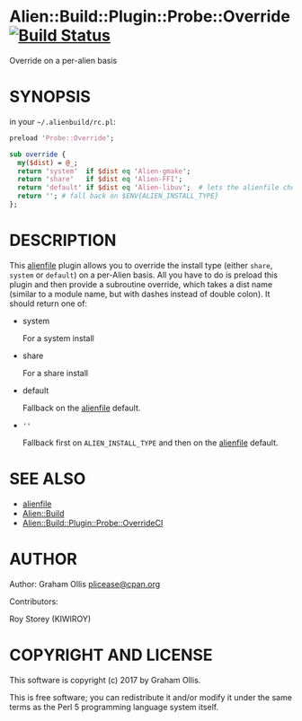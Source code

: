 # Alien::Build::Plugin::Probe::Override [![Build Status](https://travis-ci.org/PerlAlien/Alien-Build-Plugin-Probe-Override.svg)](http://travis-ci.org/PerlAlien/Alien-Build-Plugin-Probe-Override)

Override on a per-alien basis

# SYNOPSIS

in your `~/.alienbuild/rc.pl`:

```perl
preload 'Probe::Override';

sub override {
  my($dist) = @_;
  return 'system'  if $dist eq 'Alien-gmake';
  return 'share'   if $dist eq 'Alien-FFI';
  return 'default' if $dist eq 'Alien-libuv';  # lets the alienfile choose
  return ''; # fall back on $ENV{ALIEN_INSTALL_TYPE}
};
```

# DESCRIPTION

This [alienfile](https://metacpan.org/pod/alienfile) plugin allows you to override the install type (either
`share`, `system` or `default`) on a per-Alien basis.  All you have to
do is preload this plugin and then provide a subroutine override, which
takes a dist name (similar to a module name, but with dashes instead of
double colon).  It should return one of:

- system

    For a system install

- share

    For a share install

- default

    Fallback on the [alienfile](https://metacpan.org/pod/alienfile) default.

- `''`

    Fallback first on `ALIEN_INSTALL_TYPE` and then on the [alienfile](https://metacpan.org/pod/alienfile) default.

# SEE ALSO

- [alienfile](https://metacpan.org/pod/alienfile)
- [Alien::Build](https://metacpan.org/pod/Alien::Build)
- [Alien::Build::Plugin::Probe::OverrideCI](https://metacpan.org/pod/Alien::Build::Plugin::Probe::OverrideCI)

# AUTHOR

Author: Graham Ollis <plicease@cpan.org>

Contributors:

Roy Storey (KIWIROY)

# COPYRIGHT AND LICENSE

This software is copyright (c) 2017 by Graham Ollis.

This is free software; you can redistribute it and/or modify it under
the same terms as the Perl 5 programming language system itself.
